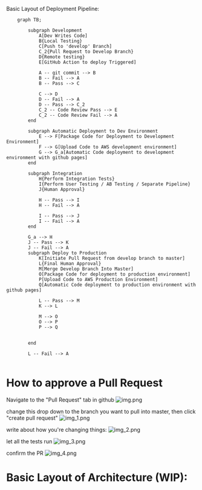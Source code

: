 Basic Layout of Deployment Pipeline:
```mermaid
    graph TB;
        
        subgraph Development
            A[Dev Writes Code]
            B{Local Testing}
            C[Push to 'develop' Branch]
            C_2{Pull Request to Develop Branch}
            D{Remote testing}
            E[GitHub Action to deploy Triggered]
            
            A -- git commit --> B
            B -- Fail --> A
            B -- Pass --> C

            C --> D
            D -- Fail --> A
            D -- Pass --> C_2
            C_2 -- Code Review Pass --> E
            C_2 -- Code Review Fail --> A
        end
    
        subgraph Automatic Deployment to Dev Environment
            E --> F[Package Code for Deployment to Development Environment]
            F --> G[Upload Code to AWS development environment]
            G --> G_a[Automatic Code deployment to development environment with github pages]
        end
        
        subgraph Integration
            H{Perform Integration Tests}
            I{Perform User Testing / AB Testing / Separate Pipeline}
            J{Human Approval}
            
            H -- Pass --> I
            H -- Fail --> A
            
            I -- Pass --> J
            I -- Fail --> A
        end
        
        G_a --> H
        J -- Pass --> K
        J -- Fail --> A
        subgraph Deploy to Production
            K[Initiate Pull Request from develop branch to master]
            L{Final Human Approval}
            M[Merge Develop Branch Into Master]
            O[Package Code for deployment to production environment]
            P[Upload Code to AWS Production Environment]
            Q[Automatic Code deployment to production environment with github pages]
            
            L -- Pass --> M
            K --> L
            
            M --> O
            O --> P
            P --> Q
            
            
        end
        
        L -- Fail --> A
        

```

# How to approve a Pull Request
Navigate to the "Pull Request" tab in github
![img.png](img.png)

change this drop down to the branch you want to pull into master, then click "create pull request"
![img_1.png](img_1.png)

write about how you're changing things:
![img_2.png](img_2.png)

let all the tests run
![img_3.png](img_3.png)

confirm the PR
![img_4.png](img_4.png)


# Basic Layout of Architecture (WIP):
